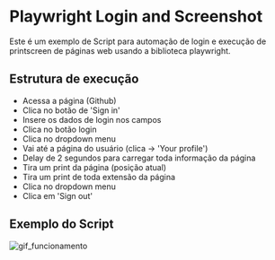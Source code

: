 # Playwright Login and Screenshot

Este é um exemplo de Script para automação de login e execução de printscreen de páginas web usando a biblioteca playwright.

## Estrutura de execução
- Acessa a página (Github)
- Clica no botão de 'Sign in'
- Insere os dados de login nos campos
- Clica no botão login
- Clica no dropdown menu
- Vai até a página do usuário (clica -> 'Your profile')
- Delay de 2 segundos para carregar toda informação da página
- Tira um print da página (posição atual)
- Tira um print de toda extensão da página
- Clica no dropdown menu
- Clica em 'Sign out'

## Exemplo do Script
![gif_funcionamento](https://user-images.githubusercontent.com/18638490/148669417-22e19dc5-db48-4271-90ba-af7d55aff7eb.gif)
